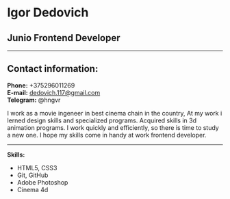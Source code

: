 # **Igor Dedovich**
## **Junio Frontend Developer**
***

## **Contact information:**

**Phone:** +375296011269\
**E-mail:** dedovich.117@gmail.com\
**Telegram:** @hngvr

I work as a movie ingeneer in best cinema chain in the country, At my work i lerned design skills and specialized programs. Acquired skills in 3d animation programs.
I work quickly and efficiently, so there is time to study a new one. I hope my skills come in handy at work frontend developer.
***
**Skills:**
- HTML5, CSS3
- Git, GitHub
- Adobe Photoshop
- Cinema 4d 
